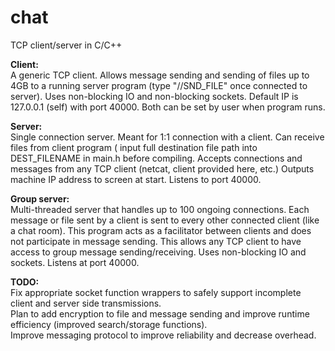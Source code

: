 # chat
TCP client/server in C/C++

**Client:<br/>**
A generic TCP client.  Allows message sending and sending of files up to 4GB to a running server program (type "//SND_FILE" once
connected to server).   Uses non-blocking IO and non-blocking sockets.  Default IP is 127.0.0.1 (self) with port 40000.  Both 
can be set by user when program runs.

**Server:<br/>**
Single connection server. Meant for 1:1 connection with a client.  Can receive files from client program ( input full 
destination file path into DEST_FILENAME in main.h before compiling.  Accepts connections and messages from any TCP client 
(netcat, client provided here, etc.)  Outputs machine IP address to screen at start.  Listens to port 40000.

**Group server:<br/>**
Multi-threaded server that handles up to 100 ongoing connections.  Each message or file sent by a client is sent to every other connected
client (like a chat room).  This program acts as a facilitator between clients and does not participate in message sending.  This
allows any TCP client to have access to group message sending/receiving.  Uses non-blocking IO and sockets. Listens at port 40000.

**TODO:<br/>**
  Fix appropriate socket function wrappers to safely support incomplete client and server side transmissions.<br/>
  Plan to add encryption to file and message sending and improve runtime efficiency (improved search/storage functions).<br/>
  Improve messaging protocol to improve reliability and decrease overhead.
